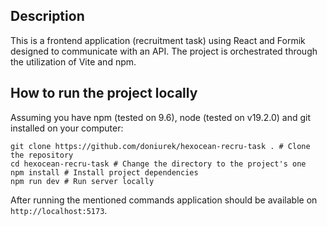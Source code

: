 ## Description

This is a frontend application (recruitment task) using React and Formik designed to communicate with an API.
The project is orchestrated through the utilization of Vite and npm.

## How to run the project locally

Assuming you have npm (tested on 9.6), node (tested on v19.2.0) and git installed on your computer:

```
git clone https://github.com/doniurek/hexocean-recru-task . # Clone the repository
cd hexocean-recru-task # Change the directory to the project's one
npm install # Install project dependencies
npm run dev # Run server locally
```

After running the mentioned commands application should be available on `http://localhost:5173`.
